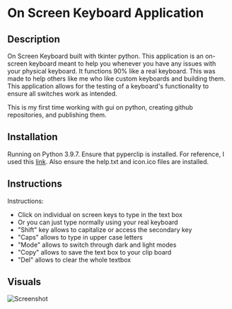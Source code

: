 # On Screen Keyboard Application

## Description
On Screen Keyboard built with tkinter python. This application is an on-screen keyboard meant to help you whenever you have any issues with your physical keyboard. It functions 90% like a real keyboard. This was made to help others like me who like custom keyboards and building them. This application allows for the testing of a keyboard's functionality to ensure all switches work as intended.

This is my first time working with gui on python, creating github repositories, and publishing them. 

## Installation
Running on Python 3.9.7. Ensure that pyperclip is installed. For reference, I used this [link](https://www.delftstack.com/howto/python/python-copy-to-clipboard/). Also ensure the help.txt and icon.ico files are installed. 

## Instructions
Instructions:
 - Click on individual on screen keys to type in the text box
 - Or you can just type normally using your real keyboard
 - "Shift" key allows to capitalize or access the secondary key
 - "Caps" allows to type in upper case letters
 - "Mode" allows to switch through dark and light modes
 - "Copy" allows to save the text box to your clip board
 - "Del" allows to clear the whole textbox

## Visuals
![Screenshot](https://user-images.githubusercontent.com/96497560/147514201-97dcd65c-7967-4c4e-b29f-246d4e7e08f2.JPG)
